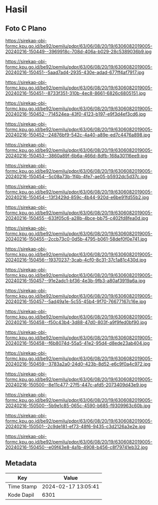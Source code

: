 # Hasil

## Foto C Plano

https://sirekap-obj-formc.kpu.go.id/be92/pemilu/pdpr/63/06/08/20/19/6306082019005-20240216-150449--3969918c-708d-406a-b029-28c5389036b9.jpg

https://sirekap-obj-formc.kpu.go.id/be92/pemilu/pdpr/63/06/08/20/19/6306082019005-20240216-150451--5aad7ad4-2935-430e-adad-677ff4af7917.jpg

https://sirekap-obj-formc.kpu.go.id/be92/pemilu/pdpr/63/06/08/20/19/6306082019005-20240216-150451--8733f351-310b-4ec8-8661-6826c6805151.jpg

https://sirekap-obj-formc.kpu.go.id/be92/pemilu/pdpr/63/06/08/20/19/6306082019005-20240216-150452--714524ea-43f0-4123-b197-e9f3d4ef3cd6.jpg

https://sirekap-obj-formc.kpu.go.id/be92/pemilu/pdpr/63/06/08/20/19/6306082019005-20240216-150452--24876bf9-542c-4a40-a89e-ed7c4476a898.jpg

https://sirekap-obj-formc.kpu.go.id/be92/pemilu/pdpr/63/06/08/20/19/6306082019005-20240216-150453--3860a89f-6b6a-466d-8dfb-168a30116ee9.jpg

https://sirekap-obj-formc.kpu.go.id/be92/pemilu/pdpr/63/06/08/20/19/6306082019005-20240216-150454--5c08a73b-1f4b-4fe7-ae05-b5932dc5d37c.jpg

https://sirekap-obj-formc.kpu.go.id/be92/pemilu/pdpr/63/06/08/20/19/6306082019005-20240216-150454--13f3429d-859c-4b44-920d-e6be91fd55b2.jpg

https://sirekap-obj-formc.kpu.go.id/be92/pemilu/pdpr/63/06/08/20/19/6306082019005-20240216-150455--633f05c6-a28b-4bce-bb75-c402fd8fea0d.jpg

https://sirekap-obj-formc.kpu.go.id/be92/pemilu/pdpr/63/06/08/20/19/6306082019005-20240216-150455--2ccb73c0-0d5b-4795-b061-58def0f0e741.jpg

https://sirekap-obj-formc.kpu.go.id/be92/pemilu/pdpr/63/06/08/20/19/6306082019005-20240216-150456--19370237-3cab-4cf0-8c31-37c1a81c430d.jpg

https://sirekap-obj-formc.kpu.go.id/be92/pemilu/pdpr/63/06/08/20/19/6306082019005-20240216-150457--91e2adc1-bf36-4e3b-9fb3-a80af3919a6a.jpg

https://sirekap-obj-formc.kpu.go.id/be92/pemilu/pdpr/63/06/08/20/19/6306082019005-20240216-150457--5ad49a1e-5c55-45b4-9f70-76677167c16e.jpg

https://sirekap-obj-formc.kpu.go.id/be92/pemilu/pdpr/63/06/08/20/19/6306082019005-20240216-150458--f50c43b4-3d88-47d0-803f-a9f9fed0bf90.jpg

https://sirekap-obj-formc.kpu.go.id/be92/pemilu/pdpr/63/06/08/20/19/6306082019005-20240216-150458--f6b8074d-55a5-41e2-95d4-d8ede23ab404.jpg

https://sirekap-obj-formc.kpu.go.id/be92/pemilu/pdpr/63/06/08/20/19/6306082019005-20240216-150459--3783a2a0-24d0-423b-8d52-e6c9f0a4c972.jpg

https://sirekap-obj-formc.kpu.go.id/be92/pemilu/pdpr/63/06/08/20/19/6306082019005-20240216-150500--8e11c477-27f5-447c-afd5-2073409d43e9.jpg

https://sirekap-obj-formc.kpu.go.id/be92/pemilu/pdpr/63/06/08/20/19/6306082019005-20240216-150500--5b9e1c85-065c-4590-b685-f9309963c60b.jpg

https://sirekap-obj-formc.kpu.go.id/be92/pemilu/pdpr/63/06/08/20/19/6306082019005-20240216-150501--2c9de181-ef73-48f6-9435-c3d2126a3e2e.jpg

https://sirekap-obj-formc.kpu.go.id/be92/pemilu/pdpr/63/06/08/20/19/6306082019005-20240216-150450--e09f43e8-4a1b-4908-b456-c8f79741eb32.jpg


## Metadata

| Key        | Value               |
| ---------- | ------------------- |
| Time Stamp | 2024-02-17 13:05:41 |
| Kode Dapil | 6301                |



